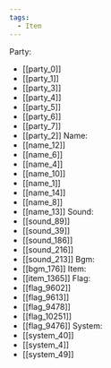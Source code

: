 ```yaml
---
tags:
  - Item
---
```

Party:
- [[party_0]]
- [[party_1]]
- [[party_3]]
- [[party_4]]
- [[party_5]]
- [[party_6]]
- [[party_7]]
- [[party_2]]
Name:
- [[name_12]]
- [[name_6]]
- [[name_4]]
- [[name_10]]
- [[name_1]]
- [[name_14]]
- [[name_8]]
- [[name_13]]
Sound:
- [[sound_89]]
- [[sound_39]]
- [[sound_186]]
- [[sound_216]]
- [[sound_213]]
Bgm:
- [[bgm_176]]
Item:
- [[item_1365]]
Flag:
- [[flag_9602]]
- [[flag_9613]]
- [[flag_9478]]
- [[flag_10251]]
- [[flag_9476]]
System:
- [[system_40]]
- [[system_4]]
- [[system_49]]
